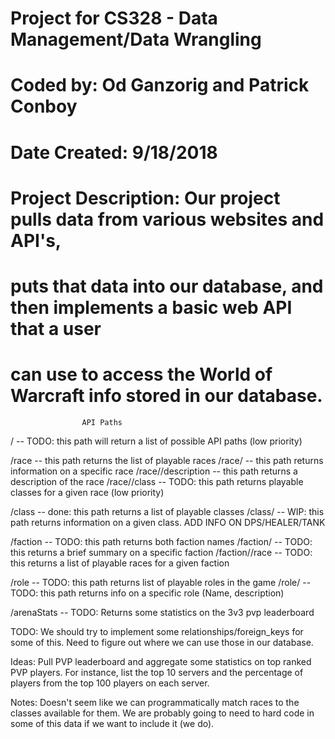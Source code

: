 # Project for CS328 - Data Management/Data Wrangling
# Coded by: Od Ganzorig and Patrick Conboy
# Date Created: 9/18/2018
# Project Description: Our project pulls data from various websites and API's,
# puts that data into our database, and then implements a basic web API that a user
# can use to access the World of Warcraft info stored in our database.


                    API Paths

/ -- TODO: this path will return a list of possible API paths (low priority)

/race -- this path returns the list of playable races
/race/<raceName> -- this path returns information on a specific race
/race/<raceName>/description -- this path returns a description of the race
/race/<raceName>/class -- TODO: this path returns playable classes for a given race (low priority)

/class -- done: this path returns a list of playable classes
/class/<className> -- WIP: this path returns information on a given class. ADD INFO ON DPS/HEALER/TANK

/faction -- TODO: this path returns both faction names
/faction/<factionName> -- TODO: this returns a brief summary on a specific faction
/faction/<factionName>/race -- TODO: this returns a list of playable races for a given faction

/role -- TODO: this path returns list of playable roles in the game
/role/<roleName> -- TODO: this path returns info on a specific role (Name, description)

/arenaStats -- TODO: Returns some statistics on the 3v3 pvp leaderboard

TODO: We should try to implement some relationships/foreign_keys for some of this. Need to
      figure out where we can use those in our database.

Ideas: Pull PVP leaderboard and aggregate some statistics on top ranked PVP players. For instance, list the top 10 servers and the percentage of players from the top 100 players on each server.

Notes: Doesn't seem like we can programmatically match races to the classes available for them. We are probably going to need to hard code in some of this data if we want to include it (we do).